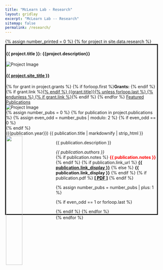 ```yaml
---
title: "McLearn Lab - Research"
layout: gridlay
excerpt: "McLearn Lab -- Research"
sitemap: false
permalink: /research/
---
```


<div class="container-fluid">
{% assign number_printed = 0 %}
{% for project in site.data.research %}
<div class="row well" id="project-{{ project.title | replace: ' ', '-' }}" style="border: solid;">
<div class="row">
<div class="col-sm-6 clearfix">
<h4><b>{{ project.title }}: {{project.description}}</b></h4>
<div class="text-center">
<img src="{{ site.url }}{{ site.baseurl }}/images/research/{{ project.image }}" alt="Project Image" class="project-img-sm" />
</div>
<h4><a href="{{ project.site_link }}">{{ project.site_title }}</a></h4>
{% for grant in project.grants %}
{% if forloop.first %}<b>Grants:</b> {% endif %}
{% if grant.link %}<a href="{{grant.link}}">{% endif %}
{{grant.title}}{% unless forloop.last %},{% endunless %}
{% if grant.link %}</a>{% endif %}
{% endfor %}
<a href="#publications-{{ project.title | replace: ' ', '-' }}" id="publications-{{ project.title | replace: ' ', '-' }}-toggler" data-toggle="collapse" class="pubs-toggler" aria-expanded="false">
Featured Publications
<span class="triangle triangle-right"></span>
<span class="triangle triangle-down"></span>
</a>

</div>
<div class="col-sm-6 clearfix"  >
<img class = "col-sm-6 clearfix" src="{{ site.url }}{{ site.baseurl }}/images/research/{{ project.image }}" alt="Project Image" class="project-img-lg" />
</div>
</div>

<div class="col-md-12">

<div class="collapse publications" id="publications-{{ project.title | replace: ' ', '-' }}">
{% assign number_pubs = 0 %}
{% for publication in project.publications %}
{% assign even_odd = number_pubs | modulo: 2 %} 
{% if even_odd == 0 %}
<div class="row">
{% endif %}

<div class="col-sm-6 clearfix">
<span><pubtit>({{publication.year}}) {{ publication.title | markdownify | strip_html }}</pubtit></span>
<img src="{{ site.url }}{{ site.baseurl }}/images/publications/{{ publication.image }}" class="img-responsive" width="33%" style="float: left" />
<p>{{ publication.description }}</p>
<em>{{ publication.authors }}</em><br />
{% if publication.notes %}
<strong style="color: red">{{ publication.notes }}</strong>
{% endif %}
{% if publication.link_url %}
<strong><a href="{{ publication.link_url }}">{{ publication.link_display }}</a></strong>
{% else %}
<strong>{{ publication.link_display }}</strong>
{% endif %}
{% if publication.pdf %}
<a href="{{ publication.pdf }}" style="color: black"><i class="fas fa-file-pdf"></i><strong>[ PDF ]</strong></a>
{% endif %}

</div>

{% assign number_pubs = number_pubs | plus: 1 %}

{% if even_odd == 1 or forloop.last %}
</div>
{% endif %}
{% endfor %}
</div>
</div>
</div> 
{% endfor %}
</div>
